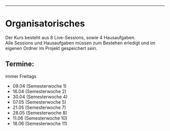 _______________________

# Organisatorisches 

Der Kurs besteht aus 8 Live-Sessions, sowie 4 Hausaufgaben.  
Alle Sessions und Hausaufgaben müssen zum Bestehen erledigt und im eigenen Ordner im Projekt gespeichert sein.  

## Termine: 

immer Freitags  
- 09.04    (Semesterwoche 1)
- 16.04    (Semesterwoche 2)
- 30.04    (Semesterwoche 4)
- 07.05    (Semesterwoche 5)
- 21.05    (Semesterwoche 7)
- 28.05    (Semesterwoche 8)
- 11.06    (Semesterwoche 10)
- 18.06    (Semesterwoche 11)


